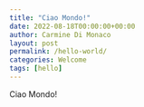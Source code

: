 ```yaml
---
title: "Ciao Mondo!"
date: 2022-08-18T00:00:00+00:00
author: Carmine Di Monaco
layout: post
permalink: /hello-world/
categories: Welcome
tags: [hello]
---
```

Ciao Mondo!